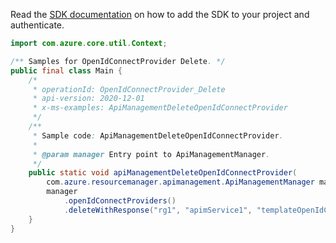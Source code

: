 Read the [SDK documentation](https://github.com/Azure/azure-sdk-for-java/blob/azure-resourcemanager-apimanagement_1.0.0-beta.2/sdk/apimanagement/azure-resourcemanager-apimanagement/README.md) on how to add the SDK to your project and authenticate.

```java
import com.azure.core.util.Context;

/** Samples for OpenIdConnectProvider Delete. */
public final class Main {
    /*
     * operationId: OpenIdConnectProvider_Delete
     * api-version: 2020-12-01
     * x-ms-examples: ApiManagementDeleteOpenIdConnectProvider
     */
    /**
     * Sample code: ApiManagementDeleteOpenIdConnectProvider.
     *
     * @param manager Entry point to ApiManagementManager.
     */
    public static void apiManagementDeleteOpenIdConnectProvider(
        com.azure.resourcemanager.apimanagement.ApiManagementManager manager) {
        manager
            .openIdConnectProviders()
            .deleteWithResponse("rg1", "apimService1", "templateOpenIdConnect3", "*", Context.NONE);
    }
}
```
